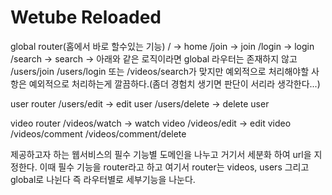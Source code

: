 # Wetube Reloaded

global router(홈에서 바로 할수있는 기능)
/ -> home
/join -> join
/login -> login
/search -> search
-> 아래와 같은 로직이라면 global 라우터는 존재하지 않고 /users/join /users/login 또는 /videos/search가 맞지만
예외적으로 처리해야할 사항은 예외적으로 처리하는게 깔끔하다.(좀더 경험치 생기면 판단이 서리라 생각한다...)

user router
/users/edit -> edit user
/users/delete -> delete user

video router
/videos/watch -> watch video
/videos/edit -> edit video
/videos/comment
/videos/comment/delete

제공하고자 하는 웹서비스의 필수 기능별 도메인을 나누고 거기서 세분화 하여 url을 지정한다.
이때 필수 기능을 router라고 하고 여기서 router는 videos, users 그리고 global로 나뉜다
즉 라우터별로 세부기능을 나눈다.

